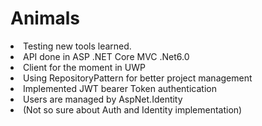 # Animals

<li>Testing new tools learned.<br></li>
<li>API done in ASP .NET Core MVC .Net6.0<br> </li>
<li>Client for the moment in UWP<br></li>
<li>Using RepositoryPattern for better project management<br></li>
<li>Implemented JWT bearer Token authentication<br></li>
<li>Users are managed by AspNet.Identity<br></li>
<li>(Not so sure about Auth and Identity implementation)</li> 
